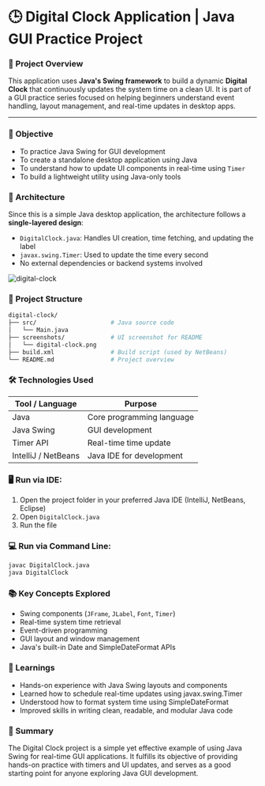 # 🕒 Digital Clock Application | Java GUI Practice Project


### 📌 Project Overview

This application uses **Java's Swing framework** to build a dynamic **Digital Clock** that continuously updates the system time on a clean UI. It is part of a GUI practice series focused on helping beginners understand event handling, layout management, and real-time updates in desktop apps.

---

### 🎯 Objective

- To practice Java Swing for GUI development
- To create a standalone desktop application using Java
- To understand how to update UI components in real-time using `Timer`
- To build a lightweight utility using Java-only tools


### 🧱 Architecture

Since this is a simple Java desktop application, the architecture follows a **single-layered design**:

- `DigitalClock.java`: Handles UI creation, time fetching, and updating the label
- `javax.swing.Timer`: Used to update the time every second
- No external dependencies or backend systems involved

![digital-clock](https://github.com/ahsan598/js-mini-projects/blob/master/JAVA/digital-clock/screenshots/digital-clock.png)


### 📂 Project Structure

```sh
digital-clock/
├── src/                     # Java source code
│   └── Main.java
├── screenshots/             # UI screenshot for README
│   └── digital-clock.png
├── build.xml                # Build script (used by NetBeans)
└── README.md                # Project overview
```


### 🛠️ Technologies Used

| Tool / Language | Purpose                        |
|-----------------|--------------------------------|
| Java            | Core programming language      |
| Java Swing      | GUI development                |
| Timer API       | Real-time time update          |
| IntelliJ / NetBeans | Java IDE for development   |



### 🖥️ Run via IDE:

1. Open the project folder in your preferred Java IDE (IntelliJ, NetBeans, Eclipse)
2. Open `DigitalClock.java`
3. Run the file


### 💻 Run via Command Line:

```bash
javac DigitalClock.java
java DigitalClock
```

### 📚 Key Concepts Explored

- Swing components (`JFrame`, `JLabel`, `Font`, `Timer`)
- Real-time system time retrieval
- Event-driven programming
- GUI layout and window management
- Java's built-in Date and SimpleDateFormat APIs


### 🧠 Learnings

- Hands-on experience with Java Swing layouts and components
- Learned how to schedule real-time updates using javax.swing.Timer
- Understood how to format system time using SimpleDateFormat
- Improved skills in writing clean, readable, and modular Java code


### 📝 Summary

The Digital Clock project is a simple yet effective example of using Java Swing for real-time GUI applications. It fulfills its objective of providing hands-on practice with timers and UI updates, and serves as a good starting point for anyone exploring Java GUI development.
